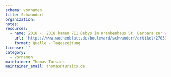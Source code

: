 ```yaml
---
schema: vornamen
title: Schwandorf
organization: 
notes: 
resources:
  - name: 2018 -  2018 kamen 711 Babys im Krankenhaus St. Barbara zur Welt – Luis und Laura beliebtest Vornamen 
    url: 'https://www.wochenblatt.de/boulevard/schwandorf/artikel/270391/2018-kamen-711-babys-im-krankenhaus-st-barbara-zur-welt-luis-und-laura-beliebtest-vornamen'
    format: Quelle - Tageszeitung
license: ''
category:
  - Vornamen
maintainer: Thomas Tursics
maintainer_email: thomas@tursics.de
---
```

